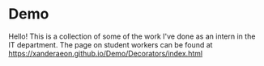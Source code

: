 # Demο

Hello!
This is a collection of some of the work I've done as an intern in the IT department.
The page on student workers can be found at https://xanderaeon.github.io/Demo/Decorators/index.html
